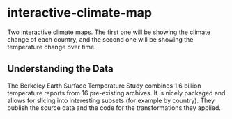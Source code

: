 # interactive-climate-map

Two interactive climate maps. The first one will be showing the climate change of each country, and the second one will be showing the temperature change over time.

## Understanding the Data

The Berkeley Earth Surface Temperature Study combines 1.6 billion temperature reports from 16 pre-existing archives. It is nicely packaged and allows for slicing into interesting subsets (for example by country). They publish the source data and the code for the transformations they applied.
